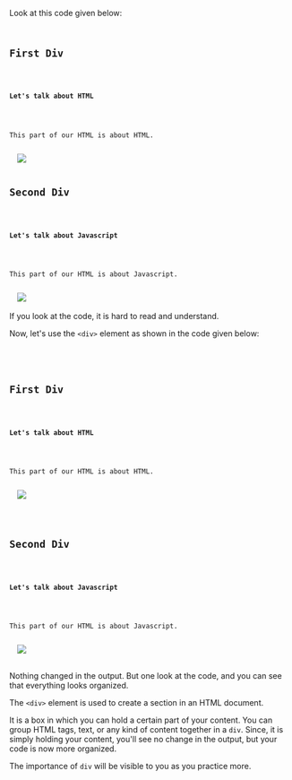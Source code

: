 Look at this code given below:

<codeblock language="html" type="lesson">
<code>
<h2>First Div</h2>
  <h4>Let's talk about HTML</h4>
  <p>This part of our HTML is about HTML.</p>
  <img src="https://www.w3.org/html/logo/downloads/HTML5_Badge_128.png">
  <h2>Second Div</h2>
  <h4>Let's talk about Javascript</h4>
  <p>This part of our HTML is about Javascript.</p>
  <img src="https://upload.wikimedia.org/wikipedia/commons/thumb/9/99/Unofficial_JavaScript_logo_2.svg/120px-Unofficial_JavaScript_logo_2.svg.png">
</code>
</codeblock>

If you look at the code, it is hard to read and understand.

Now, let's use the `<div>` element as shown in the code given below:

<codeblock language="html" type="lesson">
<code>
<div>
  <h2>First Div</h2>
  <h4>Let's talk about HTML</h4>
  <p>This part of our HTML is about HTML.</p>
  <img src="https://www.w3.org/html/logo/downloads/HTML5_Badge_128.png">
</div>
<div>
  <h2>Second Div</h2>
  <h4>Let's talk about Javascript</h4>
  <p>This part of our HTML is about Javascript.</p>
  <img src="https://upload.wikimedia.org/wikipedia/commons/thumb/9/99/Unofficial_JavaScript_logo_2.svg/120px-Unofficial_JavaScript_logo_2.svg.png">
</div>
</code>
</codeblock>

Nothing changed in the output.
But one look at the code, and you can see
that everything looks organized.

The `<div>` element is used to create a
section in an HTML document.

It is a box in which you can hold a certain
part of your content. You can group HTML tags,
text, or any kind of content together in a `div`.
Since, it is simply holding your content, you'll
see no change in the output, but your code is
now more organized.

The importance of `div` will be visible
to you as you practice more.
